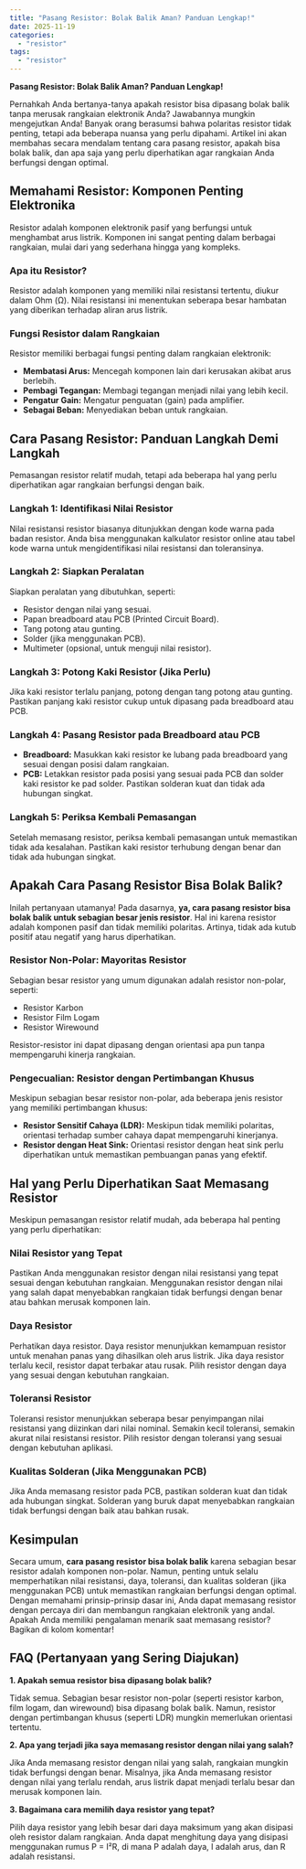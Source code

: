 ```yaml
---
title: "Pasang Resistor: Bolak Balik Aman? Panduan Lengkap!"
date: 2025-11-19
categories: 
  - "resistor"
tags: 
  - "resistor"
---
```


**Pasang Resistor: Bolak Balik Aman? Panduan Lengkap!**

Pernahkah Anda bertanya-tanya apakah resistor bisa dipasang bolak balik tanpa merusak rangkaian elektronik Anda? Jawabannya mungkin mengejutkan Anda! Banyak orang berasumsi bahwa polaritas resistor tidak penting, tetapi ada beberapa nuansa yang perlu dipahami. Artikel ini akan membahas secara mendalam tentang cara pasang resistor, apakah bisa bolak balik, dan apa saja yang perlu diperhatikan agar rangkaian Anda berfungsi dengan optimal.

## Memahami Resistor: Komponen Penting Elektronika

Resistor adalah komponen elektronik pasif yang berfungsi untuk menghambat arus listrik. Komponen ini sangat penting dalam berbagai rangkaian, mulai dari yang sederhana hingga yang kompleks.

### Apa itu Resistor?

Resistor adalah komponen yang memiliki nilai resistansi tertentu, diukur dalam Ohm (Ω). Nilai resistansi ini menentukan seberapa besar hambatan yang diberikan terhadap aliran arus listrik.

### Fungsi Resistor dalam Rangkaian

Resistor memiliki berbagai fungsi penting dalam rangkaian elektronik:

- **Membatasi Arus:** Mencegah komponen lain dari kerusakan akibat arus berlebih.
- **Pembagi Tegangan:** Membagi tegangan menjadi nilai yang lebih kecil.
- **Pengatur Gain:** Mengatur penguatan (gain) pada amplifier.
- **Sebagai Beban:** Menyediakan beban untuk rangkaian.

## Cara Pasang Resistor: Panduan Langkah Demi Langkah

Pemasangan resistor relatif mudah, tetapi ada beberapa hal yang perlu diperhatikan agar rangkaian berfungsi dengan baik.

### Langkah 1: Identifikasi Nilai Resistor

Nilai resistansi resistor biasanya ditunjukkan dengan kode warna pada badan resistor. Anda bisa menggunakan kalkulator resistor online atau tabel kode warna untuk mengidentifikasi nilai resistansi dan toleransinya.

### Langkah 2: Siapkan Peralatan

Siapkan peralatan yang dibutuhkan, seperti:

- Resistor dengan nilai yang sesuai.
- Papan breadboard atau PCB (Printed Circuit Board).
- Tang potong atau gunting.
- Solder (jika menggunakan PCB).
- Multimeter (opsional, untuk menguji nilai resistor).

### Langkah 3: Potong Kaki Resistor (Jika Perlu)

Jika kaki resistor terlalu panjang, potong dengan tang potong atau gunting. Pastikan panjang kaki resistor cukup untuk dipasang pada breadboard atau PCB.

### Langkah 4: Pasang Resistor pada Breadboard atau PCB

- **Breadboard:** Masukkan kaki resistor ke lubang pada breadboard yang sesuai dengan posisi dalam rangkaian.
- **PCB:** Letakkan resistor pada posisi yang sesuai pada PCB dan solder kaki resistor ke pad solder. Pastikan solderan kuat dan tidak ada hubungan singkat.

### Langkah 5: Periksa Kembali Pemasangan

Setelah memasang resistor, periksa kembali pemasangan untuk memastikan tidak ada kesalahan. Pastikan kaki resistor terhubung dengan benar dan tidak ada hubungan singkat.

## Apakah Cara Pasang Resistor Bisa Bolak Balik?

Inilah pertanyaan utamanya! Pada dasarnya, **ya, cara pasang resistor bisa bolak balik untuk sebagian besar jenis resistor**. Hal ini karena resistor adalah komponen pasif dan tidak memiliki polaritas. Artinya, tidak ada kutub positif atau negatif yang harus diperhatikan.

### Resistor Non-Polar: Mayoritas Resistor

Sebagian besar resistor yang umum digunakan adalah resistor non-polar, seperti:

- Resistor Karbon
- Resistor Film Logam
- Resistor Wirewound

Resistor-resistor ini dapat dipasang dengan orientasi apa pun tanpa mempengaruhi kinerja rangkaian.

### Pengecualian: Resistor dengan Pertimbangan Khusus

Meskipun sebagian besar resistor non-polar, ada beberapa jenis resistor yang memiliki pertimbangan khusus:

- **Resistor Sensitif Cahaya (LDR):** Meskipun tidak memiliki polaritas, orientasi terhadap sumber cahaya dapat mempengaruhi kinerjanya.
- **Resistor dengan Heat Sink:** Orientasi resistor dengan heat sink perlu diperhatikan untuk memastikan pembuangan panas yang efektif.

## Hal yang Perlu Diperhatikan Saat Memasang Resistor

Meskipun pemasangan resistor relatif mudah, ada beberapa hal penting yang perlu diperhatikan:

### Nilai Resistor yang Tepat

Pastikan Anda menggunakan resistor dengan nilai resistansi yang tepat sesuai dengan kebutuhan rangkaian. Menggunakan resistor dengan nilai yang salah dapat menyebabkan rangkaian tidak berfungsi dengan benar atau bahkan merusak komponen lain.

### Daya Resistor

Perhatikan daya resistor. Daya resistor menunjukkan kemampuan resistor untuk menahan panas yang dihasilkan oleh arus listrik. Jika daya resistor terlalu kecil, resistor dapat terbakar atau rusak. Pilih resistor dengan daya yang sesuai dengan kebutuhan rangkaian.

### Toleransi Resistor

Toleransi resistor menunjukkan seberapa besar penyimpangan nilai resistansi yang diizinkan dari nilai nominal. Semakin kecil toleransi, semakin akurat nilai resistansi resistor. Pilih resistor dengan toleransi yang sesuai dengan kebutuhan aplikasi.

### Kualitas Solderan (Jika Menggunakan PCB)

Jika Anda memasang resistor pada PCB, pastikan solderan kuat dan tidak ada hubungan singkat. Solderan yang buruk dapat menyebabkan rangkaian tidak berfungsi dengan baik atau bahkan rusak.

## Kesimpulan

Secara umum, **cara pasang resistor bisa bolak balik** karena sebagian besar resistor adalah komponen non-polar. Namun, penting untuk selalu memperhatikan nilai resistansi, daya, toleransi, dan kualitas solderan (jika menggunakan PCB) untuk memastikan rangkaian berfungsi dengan optimal. Dengan memahami prinsip-prinsip dasar ini, Anda dapat memasang resistor dengan percaya diri dan membangun rangkaian elektronik yang andal. Apakah Anda memiliki pengalaman menarik saat memasang resistor? Bagikan di kolom komentar!

## FAQ (Pertanyaan yang Sering Diajukan)

**1\. Apakah semua resistor bisa dipasang bolak balik?**

Tidak semua. Sebagian besar resistor non-polar (seperti resistor karbon, film logam, dan wirewound) bisa dipasang bolak balik. Namun, resistor dengan pertimbangan khusus (seperti LDR) mungkin memerlukan orientasi tertentu.

**2\. Apa yang terjadi jika saya memasang resistor dengan nilai yang salah?**

Jika Anda memasang resistor dengan nilai yang salah, rangkaian mungkin tidak berfungsi dengan benar. Misalnya, jika Anda memasang resistor dengan nilai yang terlalu rendah, arus listrik dapat menjadi terlalu besar dan merusak komponen lain.

**3\. Bagaimana cara memilih daya resistor yang tepat?**

Pilih daya resistor yang lebih besar dari daya maksimum yang akan disipasi oleh resistor dalam rangkaian. Anda dapat menghitung daya yang disipasi menggunakan rumus P = I²R, di mana P adalah daya, I adalah arus, dan R adalah resistansi.
